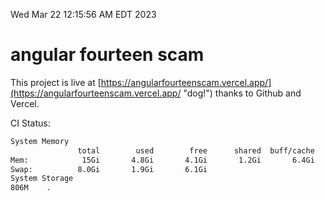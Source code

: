 Wed Mar 22 12:15:56 AM EDT 2023

# angular fourteen scam


This project is live at [https://angularfourteenscam.vercel.app/](https://angularfourteenscam.vercel.app/ "dog!") thanks to Github and Vercel.

CI Status: 

```bash
System Memory
               total        used        free      shared  buff/cache   available
Mem:            15Gi       4.8Gi       4.1Gi       1.2Gi       6.4Gi       8.8Gi
Swap:          8.0Gi       1.9Gi       6.1Gi
System Storage
806M	.
```
```bash
